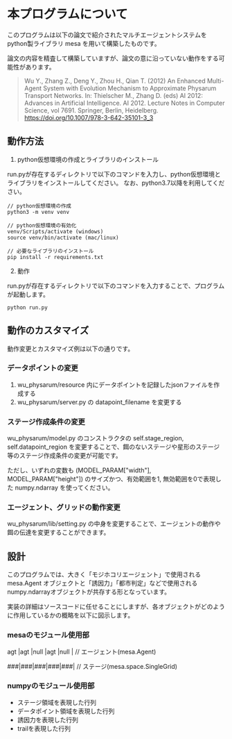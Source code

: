 # 本プログラムについて
このプログラムは以下の論文で紹介されたマルチエージェントシステムを python製ライブラリ mesa を用いて構築したものです。

論文の内容を精査して構築していますが、論文の意に沿っていない動作をする可能性があります。
> Wu Y., Zhang Z., Deng Y., Zhou H., Qian T. (2012) An Enhanced Multi-Agent System with Evolution Mechanism to Approximate Physarum Transport Networks. In: Thielscher M., Zhang D. (eds) AI 2012: Advances in Artificial Intelligence. AI 2012. Lecture Notes in Computer Science, vol 7691. Springer, Berlin, Heidelberg. https://doi.org/10.1007/978-3-642-35101-3_3

## 動作方法
1.  python仮想環境の作成とライブラリのインストール

run.pyが存在するディレクトリで以下のコマンドを入力し、python仮想環境とライブラリをインストールしてください。
なお、python3.7以降を利用してください。
```
// python仮想環境の作成
python3 -m venv venv

// python仮想環境の有効化
venv/Scripts/activate (windows)
source venv/bin/activate (mac/linux)

// 必要なライブラリのインストール
pip install -r requirements.txt
```
2. 動作

run.pyが存在するディレクトリで以下のコマンドを入力することで、プログラムが起動します。
```
python run.py
```

## 動作のカスタマイズ
動作変更とカスタマイズ例は以下の通りです。

### データポイントの変更
1. wu_physarum/resource 内にデータポイントを記録したjsonファイルを作成する
2. wu_physarum/server.py の datapoint_filename を変更する

### ステージ作成条件の変更
wu_physarum/model.py のコンストラクタの self.stage_region, self.datapoint_region を変更することで、餌のないステージや星形のステージ等のステージ作成条件の変更が可能です。

ただし、いずれの変数も (MODEL_PARAM["width"], MODEL_PARAM["height"]) のサイズかつ、有効範囲を1, 無効範囲を0で表現した numpy.ndarray を使ってください。

### エージェント、グリッドの動作変更
wu_physarum/lib/setting.py の中身を変更することで、エージェントの動作や餌の伝達を変更することができます。

## 設計
このプログラムでは、大きく「モジホコリエージェント」で使用される mesa.Agent オブジェクトと「誘因力」「都市判定」などで使用される numpy.ndarrayオブジェクトが共存する形となっています。

実装の詳細はソースコードに任せることにしますが、各オブジェクトがどのように作用しているかの概略を以下に図示します。

### mesaのモジュール使用部
agt |agt |null |agt |null | // エージェント(mesa.Agent)

###|###|###|###|###|     // ステージ(mesa.space.SingleGrid)

### numpyのモジュール使用部
- ステージ領域を表現した行列
- データポイント領域を表現した行列
- 誘因力を表現した行列
- trailを表現した行列